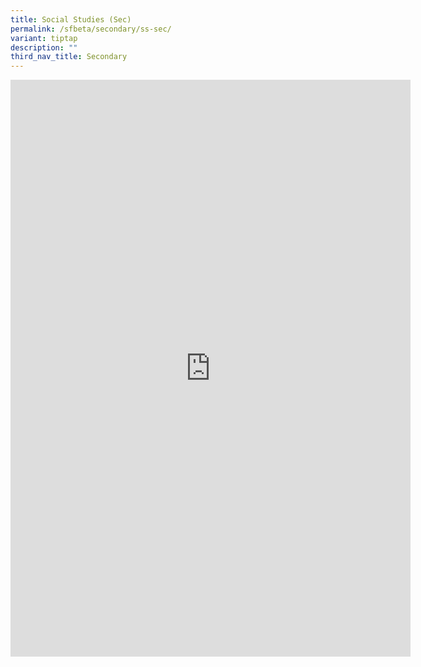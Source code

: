 ```yaml
---
title: Social Studies (Sec)
permalink: /sfbeta/secondary/ss-sec/
variant: tiptap
description: ""
third_nav_title: Secondary
---
```

<div class="iframe-wrapper"><iframe height="923" width="640" allowfullscreen="true" frameborder="0" src="https://docs.google.com/forms/d/e/1FAIpQLSdF2Y4iT5ZIULm6ZIUJsIm-crauqEkYPGgKMJRoZZRU3hPlFA/viewform?embedded=true"></iframe></div><p></p>